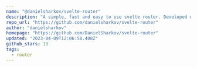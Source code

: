 ```yaml
---
name: "@danielsharkov/svelte-router"
description: "A simple, fast and easy to use svelte router. Developed with smooth page transitions in mind."
repo_url: "https://github.com/danielsharkov/svelte-router"
author: "danielsharkov"
homepage: "https://github.com/DanielSharkov/svelte-router"
updated: "2023-04-09T12:06:58.408Z"
github_stars: 13
tags: 
  - router
---
```

